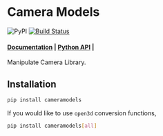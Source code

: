# Camera Models

![PyPI](https://img.shields.io/pypi/v/cameramodels.svg)
[![Build Status](https://github.com/iory/cameramodels/workflows/Run%20Tests/badge.svg?branch=main)](https://github.com/iory/cameramodels/actions)

<h4>
    <a href="https://cameramodels.readthedocs.io/en/latest/">Documentation</a> |
    <a href="https://cameramodels.readthedocs.io/en/latest/reference/index.html">Python API</a> |
</h4>

Manipulate Camera Library.

## Installation

```bash
pip install cameramodels
```

If you would like to use `open3d` conversion functions,

```bash
pip install cameramodels[all]
```
